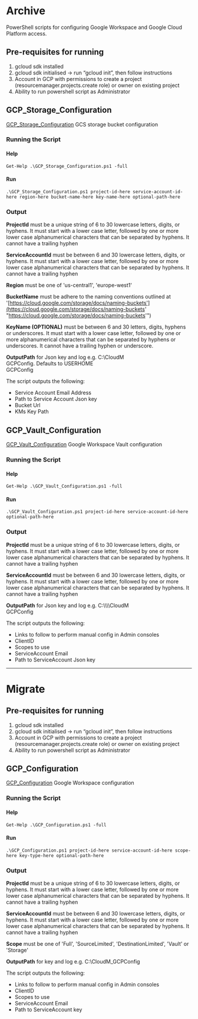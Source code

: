 
# Archive

PowerShell scripts for configuring Google Workspace and Google Cloud Platform access.

## Pre-requisites for running

1. gcloud sdk installed
2. gcloud sdk initialised → run “gcloud init”, then follow instructions
3. Account in GCP with permissions to create a project (resourcemanager.projects.create role) or owner on existing project
4. Ability to run powershell script as Administrator

## GCP_Storage_Configuration

[GCP_Storage_Configuration](Archive/PowerShell/GCP_Storage_Configuration.ps1) GCS storage bucket configuration

### Running the Script

#### Help

    Get-Help .\GCP_Storage_Configuration.ps1 -full

#### Run

    .\GCP_Storage_Configuration.ps1 project-id-here service-account-id-here region-here bucket-name-here key-name-here optional-path-here

### Output

**ProjectId** must be a unique string of 6 to 30 lowercase letters, digits, or hyphens. It must start with a lower case letter, followed by one or more lower case alphanumerical characters that can be separated by hyphens. It cannot have a trailing hyphen

**ServiceAccountId** must be between 6 and 30 lowercase letters, digits, or hyphens. It must start with a lower case letter, followed by one or more lower case alphanumerical characters that can be separated by hyphens. It cannot have a trailing hyphen

**Region** must be one of 'us-central1', 'europe-west1'

**BucketName** must be adhere to the naming conventions outlined at '[https://cloud.google.com/storage/docs/naming-buckets'](https://cloud.google.com/storage/docs/naming-buckets' "https://cloud.google.com/storage/docs/naming-buckets'")

**KeyName (OPTIONAL)** must be between 6 and 30 letters, digits, hyphens or underscores. It must start with a lower case letter, followed by one or more alphanumerical characters that can be separated by hyphens or underscores. It cannot have a trailing hyphen or underscore.

**OutputPath** for Json key and log e.g. C:\\CloudM  
GCPConfig. Defaults to USERHOME  
GCPConfig

The script outputs the following:

-   Service Account Email Address    
-   Path to Service Account Json key    
-   Bucket Url    
-   KMs Key Path


## GCP_Vault_Configuration

[GCP_Vault_Configuration](Archive/PowerShell/GCP_Vault_Configuration.ps1) Google Workspace Vault configuration

### Running the Script

#### Help

    Get-Help .\GCP_Vault_Configuration.ps1 -full

#### Run

    .\GCP_Vault_Configuration.ps1 project-id-here service-account-id-here optional-path-here

### Output

**ProjectId** must be a unique string of 6 to 30 lowercase letters, digits, or hyphens. It must start with a lower case letter, followed by one or more lower case alphanumerical characters that can be separated by hyphens. It cannot have a trailing hyphen

**ServiceAccountId** must be between 6 and 30 lowercase letters, digits, or hyphens. It must start with a lower case letter, followed by one or more lower case alphanumerical characters that can be separated by hyphens. It cannot have a trailing hyphen

**OutputPath** for Json key and log e.g. C:\\\\\\\\CloudM  
GCPConfig

The script outputs the following:

-   Links to follow to perform manual config in Admin consoles    
-   ClientID    
-   Scopes to use    
-   ServiceAccount Email    
-   Path to ServiceAccount Json key

---

# Migrate

## Pre-requisites for running

1. gcloud sdk installed
2. gcloud sdk initialised → run “gcloud init”, then follow instructions
3. Account in GCP with permissions to create a project (resourcemanager.projects.create role) or owner on existing project
4. Ability to run powershell script as Administrator

## GCP_Configuration

[GCP_Configuration](Migrate/PowerShell/GCP_Configuration.ps1) Google Workspace configuration

### Running the Script

#### Help

    Get-Help .\GCP_Configuration.ps1 -full

#### Run

    .\GCP_Configuration.ps1 project-id-here service-account-id-here scope-here key-type-here optional-path-here

### Output

**ProjectId** must be a unique string of 6 to 30 lowercase letters, digits, or hyphens. It must start with a lower case letter, followed by one or more lower case alphanumerical characters that can be separated by hyphens. It cannot have a trailing hyphen

**ServiceAccountId** must be between 6 and 30 lowercase letters, digits, or hyphens. It must start with a lower case letter, followed by one or more lower case alphanumerical characters that can be separated by hyphens. It cannot have a trailing hyphen

**Scope** must be one of 'Full', 'SourceLimited', 'DestinationLimited', 'Vault' or 'Storage'

**OutputPath** for key and log e.g. C:\CloudM_GCPConfig

The script outputs the following:

 - Links to follow to perform manual config in Admin consoles
 - ClientID       
 - Scopes to use      
 - ServiceAccount Email       
 - Path to ServiceAccount key
